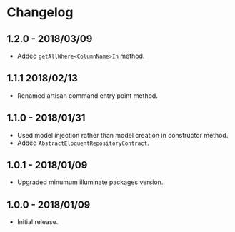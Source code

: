 # Changelog

## 1.2.0 - 2018/03/09
- Added ```getAllWhere<ColumnName>In``` method.

## 1.1.1 2018/02/13
- Renamed artisan command entry point method.

## 1.1.0 - 2018/01/31
- Used model injection rather than model creation in constructor method.
- Added ```AbstractEloquentRepositoryContract```.

## 1.0.1 - 2018/01/09
- Upgraded minumum illuminate packages version.

## 1.0.0 - 2018/01/09
- Initial release.
